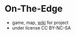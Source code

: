 On-The-Edge
===========

* game, map, [wiki](https://github.com/PepeAmpere/On-The-Edge/wiki) for project
* under license CC BY-NC-SA



